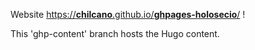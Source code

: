 Website [https://__chilcano__.github.io/__ghpages-holosecio__/](https://chilcano.github.io/ghpages-holosecio/) !  

This 'ghp-content' branch hosts the Hugo content.
